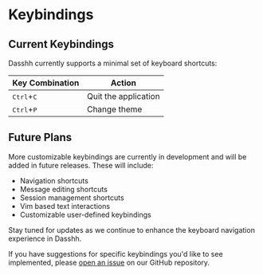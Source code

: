 # Keybindings

## Current Keybindings

Dasshh currently supports a minimal set of keyboard shortcuts:

| Key Combination | Action |
| --------------- | ------ |
| <kbd>Ctrl</kbd>+<kbd>C</kbd> | Quit the application |
| <kbd>Ctrl</kbd>+<kbd>P</kbd> | Change theme |

## Future Plans

More customizable keybindings are currently in development and will be added in future releases. These will include:

- Navigation shortcuts
- Message editing shortcuts
- Session management shortcuts
- Vim based text interactions
- Customizable user-defined keybindings

Stay tuned for updates as we continue to enhance the keyboard navigation experience in Dasshh.

If you have suggestions for specific keybindings you'd like to see implemented, please [open an issue](https://github.com/vgnshiyer/dasshh/issues) on our GitHub repository.
